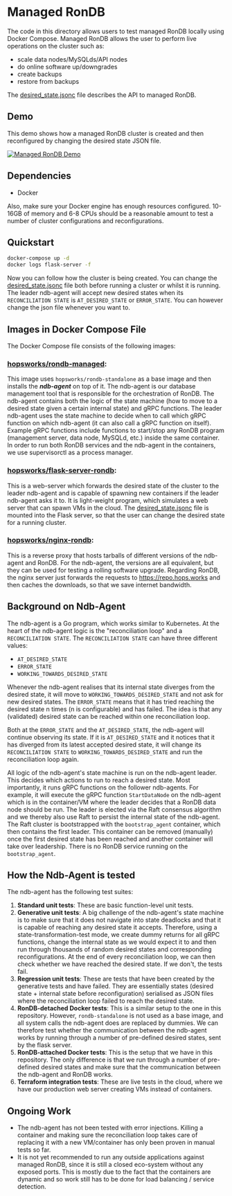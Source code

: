 # Managed RonDB

The code in this directory allows users to test managed RonDB locally using Docker Compose. Managed RonDB allows the user to perform live operations on the cluster such as:

* scale data nodes/MySQLds/API nodes
* do online software up/downgrades
* create backups
* restore from backups

The [desired_state.jsonc](desired_state.jsonc) file describes the API to managed RonDB.

## Demo

This demo shows how a managed RonDB cluster is created and then reconfigured by changing the desired state JSON file.

[![Managed RonDB Demo](https://img.youtube.com/vi/ihtU9Z8SQFU/0.jpg)](https://www.youtube.com/watch?v=ihtU9Z8SQFU)

## Dependencies

* Docker

Also, make sure your Docker engine has enough resources configured. 10-16GB of memory and 6-8 CPUs should be a reasonable amount to test a number of cluster configurations and reconfigurations.

## Quickstart

```bash
docker-compose up -d
docker logs flask-server -f
```

Now you can follow how the cluster is being created. You can change the [desired_state.jsonc](desired_state.jsonc) file both before running a cluster or whilst it is running. The leader ndb-agent will accept new desired states when its `RECONCILIATION STATE` is `AT_DESIRED_STATE` or `ERROR_STATE`. You can however change the json file whenever you want to.

## Images in Docker Compose File

The Docker Compose file consists of the following images:

### [hopsworks/rondb-managed](https://hub.docker.com/repository/docker/hopsworks/rondb-managed):

This image uses `hopsworks/rondb-standalone` as a base image and then installs the ***ndb-agent*** on top of it. The ndb-agent is our database management tool that is responsible for the orchestration of RonDB. The ndb-agent contains both the logic of the state machine (how to move to a desired state given a certain internal state) and gRPC functions. The leader ndb-agent uses the state machine to decide when to call which gRPC function on which ndb-agent (it can also call a gRPC function on itself). Example gRPC functions include functions to start/stop any RonDB program (management server, data node, MySQLd, etc.) inside the same container. In order to run both RonDB services and the ndb-agent in the containers, we use supervisorctl as a process manager.

### [hopsworks/flask-server-rondb](https://hub.docker.com/repository/docker/hopsworks/flask-server-rondb):

This is a web-server which forwards the desired state of the cluster to the leader ndb-agent and is capable of spawning new containers if the leader ndb-agent asks it to. It is light-weight program, which simulates a web server that can spawn VMs in the cloud. The [desired_state.jsonc](desired_state.jsonc) file is mounted into the Flask server, so that the user can change the desired state for a running cluster.

### [hopsworks/nginx-rondb](https://hub.docker.com/repository/docker/hopsworks/nginx-rondb):

This is a reverse proxy that hosts tarballs of different versions of the ndb-agent and RonDB. For the ndb-agent, the versions are all equivalent, but they can be used for testing a rolling software upgrade. Regarding RonDB, the nginx server just forwards the requests to https://repo.hops.works and then caches the downloads, so that we save internet bandwidth.

## Background on Ndb-Agent

The ndb-agent is a Go program, which works similar to Kubernetes. At the heart of the ndb-agent logic is the "reconciliation loop" and a `RECONCILIATION STATE`. The `RECONCILIATION STATE` can have three different values:

- `AT_DESIRED_STATE`
- `ERROR_STATE`
- `WORKING_TOWARDS_DESIRED_STATE`

Whenever the ndb-agent realises that its internal state diverges from the desired state, it will move to `WORKING_TOWARDS_DESIRED_STATE` and not ask for new desired states. The `ERROR_STATE` means that it has tried reaching the desired state n times (n is configurable) and has failed. The idea is that any (validated) desired state can be reached within one reconciliation loop.

Both at the `ERROR_STATE` and the `AT_DESIRED_STATE`, the ndb-agent will continue observing its state. If it is `AT_DESIRED_STATE` and it notices that it has diverged from its latest accepted desired state, it will change its `RECONCILIATION STATE` to `WORKING_TOWARDS_DESIRED_STATE` and run the reconciliation loop again.

All logic of the ndb-agent's state machine is run on the ndb-agent leader. This decides which actions to run to reach a desired state. Most importantly, it runs gRPC functions on the follower ndb-agents. For example, it will execute the gRPC function `StartDataNode` on the ndb-agent which is in the container/VM where the leader decides that a RonDB data node should be run. The leader is elected via the Raft consensus algorithm and we thereby also use Raft to persist the internal state of the ndb-agent. The Raft cluster is bootstrapped with the `bootstrap_agent` container, which then contains the first leader. This container can be removed (manually) once the first desired state has been reached and another container will take over leadership. There is no RonDB service running on the `bootstrap_agent`.

## How the Ndb-Agent is tested

The ndb-agent has the following test suites:

1. **Standard unit tests**: These are basic function-level unit tests.
2. **Generative unit tests**: A big challenge of the ndb-agent's state machine is to make sure that it does not navigate into state deadlocks and that it is capable of reaching any desired state it accepts. Therefore, using a state-transformation-test mode, we create dummy returns for all gRPC functions, change the internal state as we would expect it to and then run through thousands of random desired states and corresponding reconfigurations. At the end of every reconciliation loop, we can then check whether we have reached the desired state. If we don't, the tests fail.
3. **Regression unit tests**: These are tests that have been created by the generative tests and have failed. They are essentially states (desired state + internal state before reconfiguration) serialised as JSON files where the reconciliation loop failed to reach the desired state.
4. **RonDB-detached Docker tests**: This is a similar setup to the one in this repository. However, `rondb-standalone` is not used as a base image, and all system calls the ndb-agent does are replaced by dummies. We can therefore test whether the communication between the ndb-agent works by running through a number of pre-defined desired states, sent by the flask server.
5. **RonDB-attached Docker tests**: This is the setup that we have in this repository. The only difference is that we run through a number of pre-defined desired states and make sure that the communication between the ndb-agent and RonDB works.
6. **Terraform integration tests**: These are live tests in the cloud, where we have our production web server creating VMs instead of containers.

## Ongoing Work

- The ndb-agent has not been tested with error injections. Killing a container and making sure the reconciliation loop takes care of replacing it with a new VM/container has only been proven in manual tests so far.
- It is not yet recommended to run any outside applications against managed RonDB, since it is still a closed eco-system without any exposed ports. This is mostly due to the fact that the containers are dynamic and so work still has to be done for load balancing / service detection.
